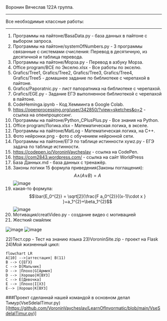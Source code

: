 Воронин Вячеслав 122А группа.
__________________________________________

Все необходимые классные работы:
__________________________________________

1) Программы на пайтоне/BasaData.py - база данных в пайтоне с выбором запроса.
2) Программы на пайтоне/systemOfNumbers.py - 3 программы связанные с системами счисления: Перевод в десятичную, из десятичной и таблица перевода.
3) Программы на пайтоне/Морза.py - Перевод в азбуку Морза.
4) Office program/ВСЕ по Экселю.xlsx - Все работы по экселю.
5) Grafics/Tree1,
   Grafics/Tree2,
   Grafics/Tree3,
   Grafics/Tree4,
   Grafics/Tree5 - домашнее задание по библиотеке с черепахой в пайтоне.
6) Grafics/Paporatnic.py - лист папоратника на библиотеке с черепахой.
7) Grafics/EGE.py - Задание ЕГЭ выполненное библиотекой с черепахой в пайтоне.
8) CodeHeminga.ipynb - Код Хемминга в Google Colab.
9) https://openprocessing.org/user/342850/?view=sketches&o=2 - ссылка на опенпроцессинг.
10) Программы на пайтоне/Python_CPlusPlus.py - Все знания на Python.
11) Office program/Логика.xlsx - Математическая логика, в экселе.
12) Программы на пайтоне/MatLog - Математическая логика, на С++.
13) Фото нейронки.png - фото с обучением нейронной сети.
14) Программы на пайтоне/ЕГЭ по таблице истинности xywz.py - ЕГЭ задача по таблице истинности.
15) https://codepen.io/VoroninVaycheslav - ссылка на CodePen.
16) https://com2843.wordpress.com/ - ссылка на сайт WorldPress
17) База Данных.md - база данных с тренажёр.
18) Законы логики 15 формула приведения(Законы поглащения):
$$A\wedge_{}^{}(A\vee_{}^{}B)=A$$
![image](https://user-images.githubusercontent.com/114893510/198812771-98e2a2c3-1be1-402a-bd21-1cd41a42e1d6.png)
19) какая-то формула:
$$\bar{E_0^{2}} = \sqrt[2]{\frac{F a_0^{2}}{(x-1)\cdot x } }+a_1^{2}+\beta_1^{2}$$
![image](https://user-images.githubusercontent.com/114893510/201590509-3216c935-fe23-4b93-aaed-dc76e0ea9ec0.png)
20) Мотивация/creatVideo.py - создание видео с мотивацией
21) Жесткий смайлик

![image](https://user-images.githubusercontent.com/114893510/204203871-b6e1cb38-a5df-40b3-8a41-4d02ecb2fc61.png)
![image](https://user-images.githubusercontent.com/114893510/206829473-9b814afd-062e-4ec2-9e07-e417de76c067.png)

22)Тест.cpp - Тест на знанию языка
23)VoroninSite.zip - проект на Flask
24)Мой жизненный цикл:

```mermaid
flowchart LR
A[10] -->|аттестация| B(11)
B --> C{ЕГЭ}
C --> D[Мальчик]
D --> |Плохо|G[Армия]
D --> |Хорошо|H[ВУЗ]
C --> E[Девочка]
E --> |Плохо|I[ХЗ]
E--> |Хорошо|K[ВУЗ]
```
###Проект сделаннай нашей командой в основном делал Тимур(VseSdelalTimur.py)[(https://github.com/VoroninVaycheslav/LearnOfInvormatic/blob/main/VseSdelalTimur.py)]
